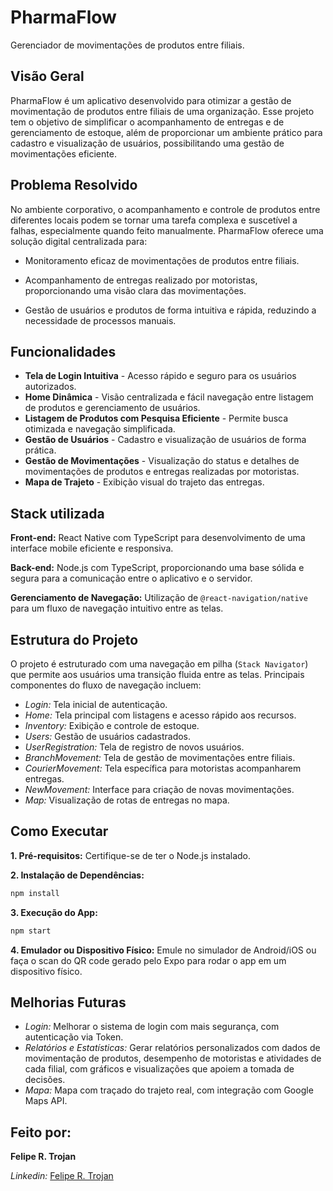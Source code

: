 
# PharmaFlow

Gerenciador de movimentações de produtos entre filiais.


## Visão Geral

PharmaFlow é um aplicativo desenvolvido para otimizar a gestão de movimentação de produtos entre filiais de uma organização. Esse projeto tem o objetivo de simplificar o acompanhamento de entregas e de gerenciamento de estoque, além de proporcionar um ambiente prático para cadastro e visualização de usuários, possibilitando uma gestão de movimentações eficiente.


## Problema Resolvido

No ambiente corporativo, o acompanhamento e controle de produtos entre diferentes locais podem se tornar uma tarefa complexa e suscetível a falhas, especialmente quando feito manualmente. PharmaFlow oferece uma solução digital centralizada para:

- Monitoramento eficaz de movimentações de produtos entre filiais.

- Acompanhamento de entregas realizado por motoristas, proporcionando uma visão clara das movimentações.

- Gestão de usuários e produtos de forma intuitiva e rápida, reduzindo a necessidade de processos manuais.
## Funcionalidades

- **Tela de Login Intuitiva** - Acesso rápido e seguro para os usuários autorizados.
- **Home Dinâmica** - Visão centralizada e fácil navegação entre listagem de produtos e gerenciamento de usuários.
- **Listagem de Produtos com Pesquisa Eficiente** - Permite busca otimizada e navegação simplificada.
- **Gestão de Usuários** - Cadastro e visualização de usuários de forma prática.
- **Gestão de Movimentações** - Visualização do status e detalhes de movimentações de produtos e entregas realizadas por motoristas.
- **Mapa de Trajeto** - Exibição visual do trajeto das entregas.


## Stack utilizada

**Front-end:**  React Native com TypeScript para desenvolvimento de uma interface mobile eficiente e responsiva.

**Back-end:**  Node.js com TypeScript, proporcionando uma base sólida e segura para a comunicação entre o aplicativo e o servidor.

**Gerenciamento de Navegação:** Utilização de `@react-navigation/native` para um fluxo de navegação intuitivo entre as telas.

## Estrutura do Projeto

O projeto é estruturado com uma navegação em pilha (`Stack Navigator`) que permite aos usuários uma transição fluida entre as telas. Principais componentes do fluxo de navegação incluem:

- *Login:* Tela inicial de autenticação.
- *Home:* Tela principal com listagens e acesso rápido aos recursos.
- *Inventory:* Exibição e controle de estoque.
- *Users:* Gestão de usuários cadastrados.
- *UserRegistration:* Tela de registro de novos usuários.
- *BranchMovement:* Tela de gestão de movimentações entre filiais.
- *CourierMovement:* Tela específica para motoristas acompanharem entregas.
- *NewMovement:* Interface para criação de novas movimentações.
- *Map:* Visualização de rotas de entregas no mapa.
## Como Executar

**1. Pré-requisitos:** Certifique-se de ter o Node.js instalado.

**2. Instalação de Dependências:**
~~~typescript
npm install
~~~

**3. Execução do App:**
~~~typescript
npm start
~~~

**4. Emulador ou Dispositivo Físico:**
Emule no simulador de Android/iOS ou faça o scan do QR code gerado pelo Expo para rodar o app em um dispositivo físico.
## Melhorias Futuras

- *Login:* Melhorar o sistema de login com mais segurança, com autenticação via Token.
- *Relatórios e Estatísticas:* Gerar relatórios personalizados com dados de movimentação de produtos, desempenho de motoristas e atividades de cada filial, com gráficos e visualizações que apoiem a tomada de decisões.
- *Mapa:* Mapa com traçado do trajeto real, com integração com Google Maps API.
## Feito por:

**Felipe R. Trojan**

*Linkedin:* [Felipe R. Trojan](https://www.linkedin.com/in/felipe-trojan)
